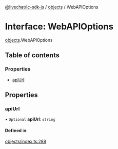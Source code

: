 [@livechat/lc-sdk-js](../README.md) / [objects](../modules/objects.md) / WebAPIOptions

# Interface: WebAPIOptions

[objects](../modules/objects.md).WebAPIOptions

## Table of contents

### Properties

- [apiUrl](objects.WebAPIOptions.md#apiurl)

## Properties

### apiUrl

• `Optional` **apiUrl**: `string`

#### Defined in

[objects/index.ts:288](https://github.com/livechat/lc-sdk-js/blob/a3fdde0/src/objects/index.ts#L288)
